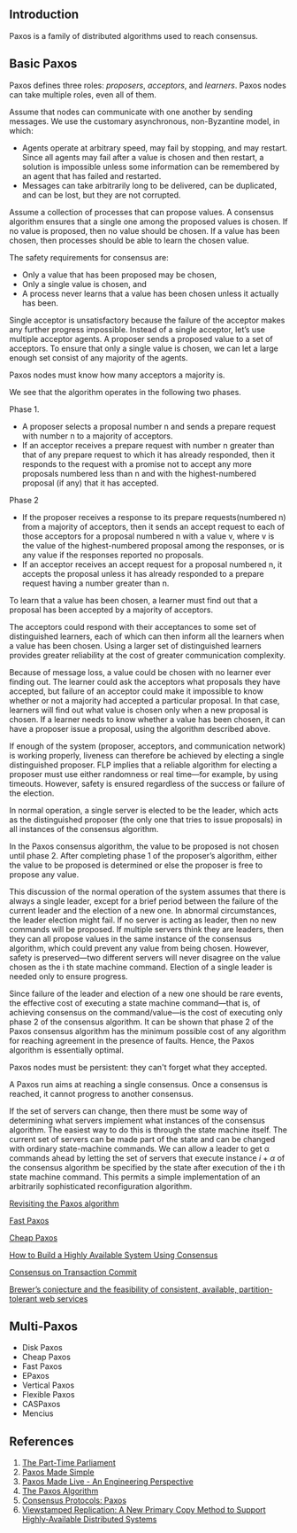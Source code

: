 ## Introduction

Paxos is a family of distributed algorithms used to reach consensus.

## Basic Paxos

Paxos defines three roles: *proposers*, *acceptors*, and *learners*.
Paxos nodes can take multiple roles, even all of them.

Assume that nodes can communicate with one another by sending messages.
We use the customary asynchronous, non-Byzantine model, in which:

- Agents operate at arbitrary speed, may fail by stopping, and may restart.
  Since all agents may fail after a value is chosen and then restart, a solution is impossible unless some information can be remembered by an agent that has failed and restarted.
- Messages can take arbitrarily long to be delivered, can be duplicated, and can be lost, but they are not corrupted.

Assume a collection of processes that can propose values.
A consensus algorithm ensures that a single one among the proposed values is chosen.
If no value is proposed, then no value should be chosen.
If a value has been chosen, then processes should be able to learn the chosen value.

The safety requirements for consensus are:

- Only a value that has been proposed may be chosen,
- Only a single value is chosen, and
- A process never learns that a value has been chosen unless it actually has been.

Single acceptor is unsatisfactory because the failure of the acceptor makes any further progress impossible.
Instead of a single acceptor, let’s use multiple acceptor agents.
A proposer sends a proposed value to a set of acceptors.
To ensure that only a single value is chosen, we can let a large enough set consist of any majority of the agents.

Paxos nodes must know how many acceptors a majority is.

We see that the algorithm operates in the following two phases.

Phase 1.

- A proposer selects a proposal number n and sends a prepare request with number n to a majority of acceptors.
- If an acceptor receives a prepare request with number n greater than that of any prepare request to which it has already responded,
  then it responds to the request with a promise not to accept any more proposals numbered less than n and with the highest-numbered proposal (if any) that it has accepted.

Phase 2

- If the proposer receives a response to its prepare requests(numbered n) from a majority of acceptors, then it sends an accept request to each of those acceptors for a proposal numbered n with a value v,
  where v is the value of the highest-numbered proposal among the responses, or is any value if the responses reported no proposals.
- If an acceptor receives an accept request for a proposal numbered n, it accepts the proposal unless it has already responded to a prepare request having a number greater than n.

To learn that a value has been chosen, a learner must find out that a proposal has been accepted by a majority of acceptors.

The acceptors could respond with their acceptances to some set of distinguished learners, each of which can then inform all the learners when a value has been chosen.
Using a larger set of distinguished learners provides greater reliability at the cost of greater communication complexity.

Because of message loss, a value could be chosen with no learner ever finding out.
The learner could ask the acceptors what proposals they have accepted, but failure of an acceptor could make it impossible to know whether or not a majority had accepted a particular proposal.
In that case, learners will find out what value is chosen only when a new proposal is chosen.
If a learner needs to know whether a value has been chosen, it can have a proposer issue a proposal, using the algorithm described above.

If enough of the system (proposer, acceptors, and communication network) is working properly, liveness can therefore be achieved by electing a single distinguished proposer.
FLP implies that a reliable algorithm for electing a proposer must use either randomness or real time—for example, by using timeouts.
However, safety is ensured regardless of the success or failure of the election.

In normal operation, a single server is elected to be the leader, which acts as the distinguished proposer (the only one that tries to issue proposals) in all instances of the consensus algorithm.

In the Paxos consensus algorithm, the value to be proposed is not chosen until phase 2.
After completing phase 1 of the proposer’s algorithm, either the value to be proposed is determined or else the proposer is free to propose any value.

This discussion of the normal operation of the system assumes that there is always a single leader, except for a brief period between the failure of the current leader and the election of a new one.
In abnormal circumstances, the leader election might fail.
If no server is acting as leader, then no new commands will be proposed. If multiple servers think they are leaders, then they can all propose values in the same instance of the consensus algorithm, which could prevent any value from being chosen.
However, safety is preserved—two different servers will never disagree on the value chosen as the i th state machine command. Election of a single leader is needed only to ensure progress.

Since failure of the leader and election of a new one should be rare events, the effective cost of executing a state machine command—that is, of achieving consensus on the command/value—is the cost of executing only phase 2 of the consensus algorithm.
It can be shown that phase 2 of the Paxos consensus algorithm has the minimum possible cost of any algorithm for reaching agreement in the presence of faults.
Hence, the Paxos algorithm is essentially optimal.

Paxos nodes must be persistent: they can't forget what they accepted.

A Paxos run aims at reaching a single consensus.
Once a consensus is reached, it cannot progress to another consensus.

If the set of servers can change, then there must be some way of determining what servers implement what instances of the consensus algorithm.
The easiest way to do this is through the state machine itself.
The current set of servers can be made part of the state and can be changed with ordinary state-machine commands.
We can allow a leader to get α commands ahead by letting the set of servers that execute instance $i + \alpha$ of the consensus algorithm be specified by the state after execution of the i th state machine command.
This permits a simple implementation of an arbitrarily sophisticated reconfiguration algorithm.

[Revisiting the Paxos algorithm](http://citeseer.ist.psu.edu/viewdoc/download;jsessionid=C6EF80E450719CD5457C0E85CCDD0999?doi=10.1.1.44.5607&rep=rep1&type=pdf)

[Fast Paxos](https://www.microsoft.com/en-us/research/wp-content/uploads/2016/02/tr-2005-112.pdf)

[Cheap Paxos](https://www.microsoft.com/en-us/research/wp-content/uploads/2016/02/web-dsn-submission.pdf)

[How to Build a Highly Available System Using Consensus](https://www.microsoft.com/en-us/research/uploads/prod/1996/10/Acrobat-58-Copy.pdf)

[Consensus on Transaction Commit](https://www.microsoft.com/en-us/research/uploads/prod/2004/01/twophase-revised.pdf)

[Brewer’s conjecture and the feasibility of consistent, available, partition-tolerant web services](https://users.ece.cmu.edu/~adrian/731-sp04/readings/GL-cap.pdf)

## Multi-Paxos

- Disk Paxos
- Cheap Paxos
- Fast Paxos
- EPaxos
- Vertical Paxos
- Flexible Paxos
- CASPaxos
- Mencius

## References

1. [The Part-Time Parliament](https://www.microsoft.com/en-us/research/uploads/prod/2016/12/The-Part-Time-Parliament.pdf)
2. [Paxos Made Simple](https://www.microsoft.com/en-us/research/uploads/prod/2016/12/paxos-simple-Copy.pdf)
3. [Paxos Made Live - An Engineering Perspective](https://www.cs.albany.edu/~jhh/courses/readings/chandra.podc07.paxos.pdf)
4. [The Paxos Algorithm](https://www.youtube.com/watch?v=d7nAGI_NZPk&ab_channel=GoogleTechTalks)
5. [Consensus Protocols: Paxos](https://www.the-paper-trail.org/post/2009-02-03-consensus-protocols-paxos/)
6. [Viewstamped Replication: A New Primary Copy Method to Support Highly-Available Distributed Systems](https://pmg.csail.mit.edu/papers/vr.pdf)
